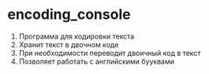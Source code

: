 # encoding_console
1. Программа для кодировки текста
2. Хранит текст в двочном коде
3. При необходимости переводит двоичный код в текст
4. Позволяет работать с английскими бууквами
